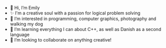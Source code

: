 - 👋 Hi, I’m Emily
- ✨ I'm a creative soul with a passion for logical problem solving
- 👀 I’m interested in programming, computer graphics, photography and walking my dog
- 🌱 I’m learning everything I can about C++, as well as Danish as a second language
- 💞️ I’m looking to collaborate on anything creative!

<!---
EmilyClare4/EmilyClare4 is a ✨ special ✨ repository because its `README.md` (this file) appears on your GitHub profile.
You can click the Preview link to take a look at your changes.
--->

